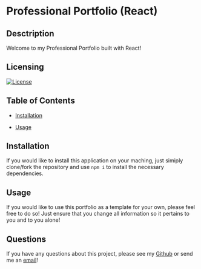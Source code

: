 # Professional Portfolio (React) 

## Desctription

Welcome to my Professional Portfolio built with React!

## Licensing

[![License](https://img.shields.io/badge/License-MIT-yellow.svg)](https://choosealicense.com/licenses/mit/)
    
## Table of Contents

* [Installation](#installation)
    
* [Usage](#usage)
    
## Installation

If you would like to install this application on your maching, just simiply clone/fork the repository and use `npm i` to install the necessary dependencies.
    
## Usage

If you would like to use this portfolio as a template for your own, please feel free to do so! Just ensure that you change all information so it pertains to you and to you alone!

## Questions

If you have any questions about this project, please see my [Github](https://github.com/tniemeye19) or send me an [email](timothy.niemeyer19@gmail.com)!
